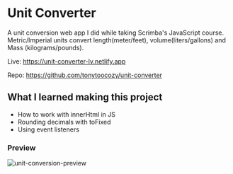 # Unit Converter
A unit conversion web app I did while taking Scrimba's JavaScript course. Metric/Imperial units convert length(meter/feet), volume(liters/gallons) and Mass (kilograms/pounds).

Live: https://unit-converter-lv.netlify.app

Repo: https://github.com/tonytoocozy/unit-converter

## What I learned making this project
- How to work with innerHtml in JS
- Rounding decimals with toFixed
- Using event listeners

### Preview
![unit-conversion-preview](https://user-images.githubusercontent.com/95662717/192241250-15366509-c3ee-4f90-b405-2de255dd0a51.PNG)
